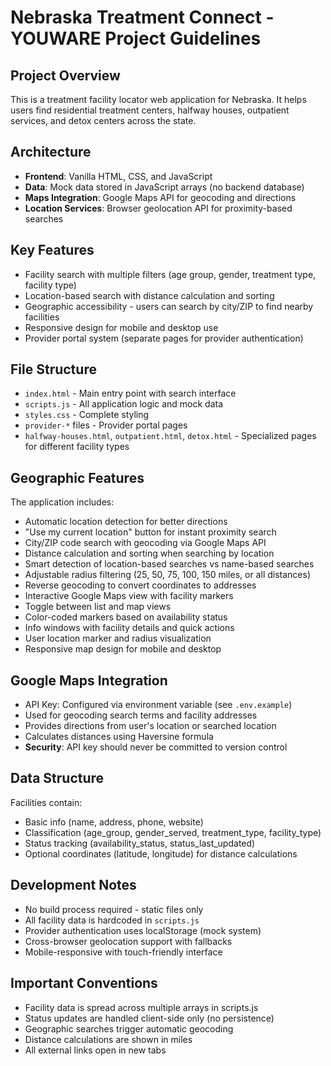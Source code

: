 # Nebraska Treatment Connect - YOUWARE Project Guidelines

## Project Overview
This is a treatment facility locator web application for Nebraska. It helps users find residential treatment centers, halfway houses, outpatient services, and detox centers across the state.

## Architecture
- **Frontend**: Vanilla HTML, CSS, and JavaScript
- **Data**: Mock data stored in JavaScript arrays (no backend database)
- **Maps Integration**: Google Maps API for geocoding and directions
- **Location Services**: Browser geolocation API for proximity-based searches

## Key Features
- Facility search with multiple filters (age group, gender, treatment type, facility type)
- Location-based search with distance calculation and sorting
- Geographic accessibility - users can search by city/ZIP to find nearby facilities
- Responsive design for mobile and desktop use
- Provider portal system (separate pages for provider authentication)

## File Structure
- `index.html` - Main entry point with search interface
- `scripts.js` - All application logic and mock data
- `styles.css` - Complete styling
- `provider-*` files - Provider portal pages
- `halfway-houses.html`, `outpatient.html`, `detox.html` - Specialized pages for different facility types

## Geographic Features
The application includes:
- Automatic location detection for better directions
- "Use my current location" button for instant proximity search
- City/ZIP code search with geocoding via Google Maps API
- Distance calculation and sorting when searching by location
- Smart detection of location-based searches vs name-based searches
- Adjustable radius filtering (25, 50, 75, 100, 150 miles, or all distances)
- Reverse geocoding to convert coordinates to addresses
- Interactive Google Maps view with facility markers
- Toggle between list and map views
- Color-coded markers based on availability status
- Info windows with facility details and quick actions
- User location marker and radius visualization
- Responsive map design for mobile and desktop

## Google Maps Integration
- API Key: Configured via environment variable (see `.env.example`)
- Used for geocoding search terms and facility addresses
- Provides directions from user's location or searched location
- Calculates distances using Haversine formula
- **Security**: API key should never be committed to version control

## Data Structure
Facilities contain:
- Basic info (name, address, phone, website)
- Classification (age_group, gender_served, treatment_type, facility_type)
- Status tracking (availability_status, status_last_updated)
- Optional coordinates (latitude, longitude) for distance calculations

## Development Notes
- No build process required - static files only
- All facility data is hardcoded in `scripts.js`
- Provider authentication uses localStorage (mock system)
- Cross-browser geolocation support with fallbacks
- Mobile-responsive with touch-friendly interface

## Important Conventions
- Facility data is spread across multiple arrays in scripts.js
- Status updates are handled client-side only (no persistence)
- Geographic searches trigger automatic geocoding
- Distance calculations are shown in miles
- All external links open in new tabs